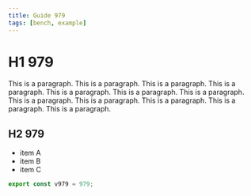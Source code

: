 ```yaml
---
title: Guide 979
tags: [bench, example]
---
```


# H1 979

This is a paragraph. This is a paragraph. This is a paragraph. This is a paragraph. This is a paragraph. This is a paragraph. This is a paragraph. This is a paragraph. This is a paragraph. This is a paragraph. This is a paragraph. This is a paragraph. 

## H2 979

- item A
- item B
- item C

```ts
export const v979 = 979;
```